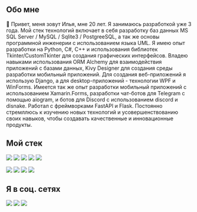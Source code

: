 ## Обо мне
👋 Привет, меня зовут Илья, мне 20 лет. Я занимаюсь разработкой уже 3 года. Мой стек технологий включает в себя разработку баз данных MS SQL Server / MySQL / Sqlite3 / PostgreeSQL, а так же основы программной инженерии с использованием языка UML. Я имею опыт разработки на Python, C#, C++ и использования библиотек Tkinter/CustomTkinter для создания графических интерфейсов. Владею навыками использования ORM Alchemy для взаимодействия приложений с базами данных, Kivy Designer для создания среды разработки мобильный приложений. Для создания веб-приложений я использую Django, а для desktop-приложений - технологии WPF и WinForms. Имеется так же опыт разработки мобильный приложений с использованием Xamarin.Forms, разработки чат-ботов для Telegram с помощью aiogram, и ботов для Discord с использованием discord и disnake. Работал с фреймворками FastAPI и Flask. Постоянно стремллюсь к изучению новых технологий и усовершенствованию своих навыков, чтобы создавать качественные и инновационные продукты.

## Мой стек
<img src="https://img.shields.io/badge/Python-363636?style=for-the-badge&logo=Python&logoColor=FFD700"/> <img src="https://img.shields.io/badge/C++-363636?style=for-the-badge&logo=cplusplus&logoColor=1E90FF"/> <img src="https://img.shields.io/badge/csharp-363636?style=for-the-badge&logo=csharp&logoColor=9932CC"/> <img src="https://img.shields.io/badge/UML-363636?style=for-the-badge&logo=uml&logoColor=FF7F50"/> <img src="https://img.shields.io/badge/.NET-363636?style=for-the-badge&logo=dotnet&logoColor=9400D3"/>

<img src="https://img.shields.io/badge/MS SQL Server-363636?style=for-the-badge&logo=microsoftsqlserver&logoColor=FFE4B5"/> <img src="https://img.shields.io/badge/MySQL-363636?style=for-the-badge&logo=mysql&logoColor=87CEFA"/> <img src="https://img.shields.io/badge/PostgreeSQL-363636?style=for-the-badge&logo=postgresql&logoColor=AFEEEE"/> <img src="https://img.shields.io/badge/SQLite3-363636?style=for-the-badge&logo=sqlite&logoColor=FFFFE0"/>

## Я в соц. сетях
<img src="https://img.shields.io/badge/Discord: unkevich-363636?style=for-the-badge&logo=discord&logoColor=E6E6FA"/> <img src="https://img.shields.io/badge/VK: Илья Воробьёв-363636?style=for-the-badge&logo=vk&logoColor=1E90FF"/> <img src="https://img.shields.io/badge/TG: @IlyaUnkevich-363636?style=for-the-badge&logo=telegram&logoColor=#26A5E4"/>


<!--
**unkevich/unkevich** is a ✨ _special_ ✨ repository because its `README.md` (this file) appears on your GitHub profile.

Here are some ideas to get you started:

- 🔭 I’m currently working on ...
- 🌱 I’m currently learning ...
- 👯 I’m looking to collaborate on ...
- 🤔 I’m looking for help with ...
- 💬 Ask me about ...
- 📫 How to reach me: ...
- 😄 Pronouns: ...
- ⚡ Fun fact: ...
-->
